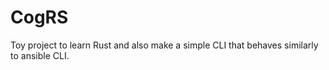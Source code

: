 # CogRS

Toy project to learn Rust and also make a simple CLI that behaves similarly to ansible CLI.